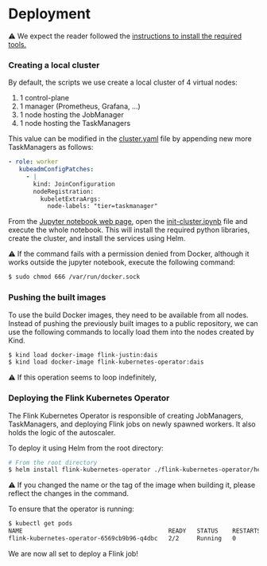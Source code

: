 # Deployment

:warning: We expect the reader followed the [instructions to install the required tools.](./Requirements.md)

### Creating a local cluster

By default, the scripts we use create a local cluster of 4 virtual nodes:
1. 1 control-plane
1. 1 manager (Prometheus, Grafana, ...)
1. 1 node hosting the JobManager
1. 1 node hosting the TaskManagers

 This value can be modified in the [cluster.yaml](./scripts/infra/kind/cluster.yaml) file by appending new more TaskManagers as follows:
 ```yaml
- role: worker
    kubeadmConfigPatches:
      - |
        kind: JoinConfiguration
        nodeRegistration:
          kubeletExtraArgs:
            node-labels: "tier=taskmanager"
 ```

 From the [Jupyter notebook web page](http://localhost:8888/notebooks/scripts/infra/kind/init-cluster.ipynb), open the [init-cluster.ipynb](./scripts/infra/kind/init-cluster.ipynb) file and execute the whole notebook.
 This will install the required python libraries, create the cluster, and install the services using Helm.

 :warning: If the command fails with a permission denied from Docker, although it works outside the jupyter notebook, execute the following command:
 ```bash
$ sudo chmod 666 /var/run/docker.sock
 ```

 ### Pushing the built images
To use the build Docker images, they need to be available from all nodes.
Instead of pushing the previously built images to a public repository, we can use the following commands to locally load them into the nodes created by Kind.

 ```bash
 $ kind load docker-image flink-justin:dais
 $ kind load docker-image flink-kubernetes-operator:dais
 ```

:warning: If this operation seems to loop indefinitely, 


### Deploying the Flink Kubernetes Operator
The Flink Kubernetes Operator is responsible of creating JobManagers, TaskManagers, and deploying Flink jobs on newly spawned workers. It also holds the logic of the autoscaler.

To deploy it using Helm from the root directory:
```bash
# From the root directory
$ helm install flink-kubernetes-operator ./flink-kubernetes-operator/helm/flink-kubernetes-operator --set image.repository=flink-kubernetes-operator --set image.tag=dais -f ./flink-kubernetes-operator/examples/autoscaling/values.yaml
```
:warning: If you changed the name or the tag of the image when building it, please reflect the changes in the command.

To ensure that the operator is running:
```bash
$ kubectl get pods
NAME                                         READY   STATUS    RESTARTS   AGE
flink-kubernetes-operator-6569cb9b96-q4dbc   2/2     Running   0          3m25s
```

We are now all set to deploy a Flink job!